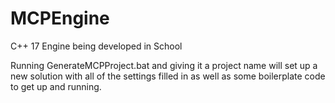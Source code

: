 # MCPEngine
C++ 17 Engine being developed in School

Running GenerateMCPProject.bat and giving it a project name will set up a new solution with all of the settings filled in as well as some boilerplate code to get up and running.

